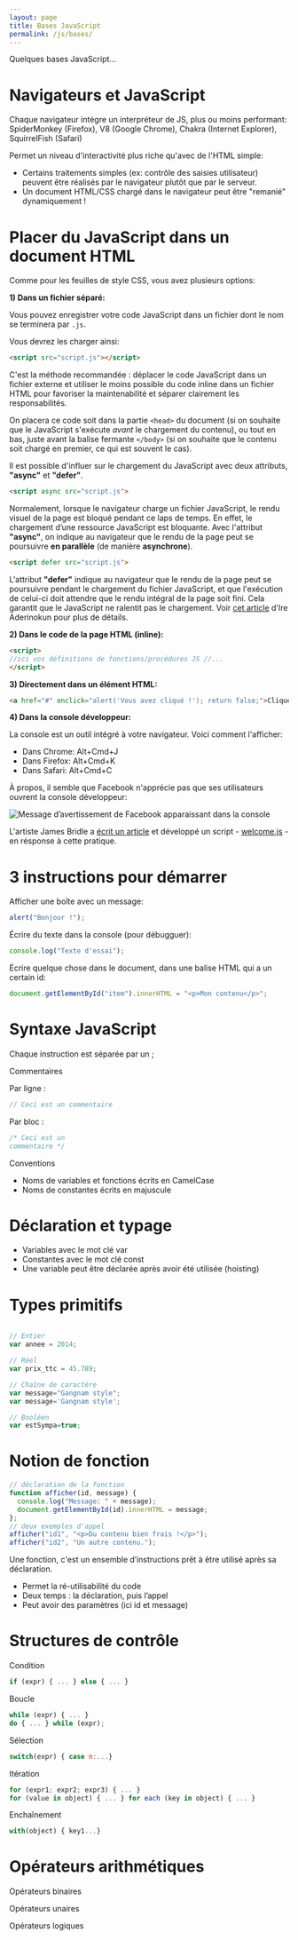 ```yaml
---
layout: page
title: Bases JavaScript
permalink: /js/bases/
---
```


Quelques bases JavaScript...

Navigateurs et JavaScript
==

Chaque navigateur intègre un interpréteur de JS, plus ou moins performant: SpiderMonkey (Firefox), V8 (Google Chrome), Chakra (Internet Explorer), SquirrelFish (Safari)

Permet un niveau d'interactivité plus riche qu'avec de l'HTML simple:
* Certains traitements simples (ex: contrôle des saisies utilisateur) peuvent être réalisés par le navigateur plutôt que par le serveur.* Un document HTML/CSS chargé dans le navigateur peut être "remanié" dynamiquement !

Placer du JavaScript dans un document HTML
==

Comme pour les feuilles de style CSS, vous avez plusieurs options:

**1) Dans un fichier séparé:** 

Vous pouvez enregistrer votre code JavaScript dans un fichier dont le nom se terminera par `.js`. 

Vous devrez les charger ainsi:

```html
<script src="script.js"></script>
```

C'est la méthode recommandée : déplacer le code JavaScript dans un fichier externe et utiliser le moins possible du code inline dans un fichier HTML pour favoriser la maintenabilité et séparer clairement les responsabilités.

On placera ce code soit dans la partie ```<head>``` du document (si on souhaite que le JavaScript s'exécute *avant* le chargement du contenu), ou tout en bas, juste avant la balise fermante ```</body>``` (si on souhaite que le contenu soit chargé en premier, ce qui est souvent le cas).

Il est possible d'influer sur le chargement du JavaScript avec deux attributs, **"async"** et **"defer"**.

```html
<script async src="script.js">
```

Normalement, lorsque le navigateur charge un fichier JavaScript, le rendu visuel de la page est bloqué pendant ce laps de temps. En effet, le chargement d’une ressource JavaScript est bloquante. Avec l'attribut **"async"**, on indique au navigateur que le rendu de la page peut se poursuivre **en parallèle** (de manière **asynchrone**).

```html
<script defer src="script.js">
```

L'attribut **"defer"** indique au navigateur que le rendu de la page peut se poursuivre pendant le chargement du fichier JavaScript, et que l'exécution de celui-ci doit attendre que le rendu intégral de la page soit fini. Cela garantit que le JavaScript ne ralentit pas le chargement. Voir [cet article](https://bitsofco.de/async-vs-defer/) d'Ire Aderinokun pour plus de détails.

**2) Dans le code de la page HTML (inline):**

```html
<script>//ici vos définitions de fonctions/procédures JS //...</script>
```



**3) Directement dans un élément HTML:**

```html
<a href="#" onclick="alert('Vous avez cliqué !'); return false;">Cliquez-moi !</a>
```

**4) Dans la console développeur:**

La console est un outil intégré à votre navigateur. Voici comment l'afficher:

* Dans Chrome: Alt+Cmd+J* Dans Firefox: Alt+Cmd+K
* Dans Safari: Alt+Cmd+C

À propos, il semble que Facebook n'apprécie pas que ses utilisateurs ouvrent la console développeur:

![Message d’avertissement de Facebook apparaissant dans la console](/cours-javascript/img/fb-console.jpg)

L'artiste James Bridle a [écrit un article](http://booktwo.org/notebook/welcome-js/) et développé un script  - [welcome.js](https://github.com/stml/welcomejs/) - en résponse à cette pratique.

3 instructions pour démarrer
===

Afficher une boîte avec un message:

```javascriptalert("Bonjour !");
```

Écrire du texte dans la console (pour débugguer):

```javascriptconsole.log("Texte d'essai");
```

Écrire quelque chose dans le document, dans une balise HTML qui a un certain id:

```javascript
document.getElementById("item").innerHTML = "<p>Mon contenu</p>";
```



Syntaxe JavaScript
==

Chaque instruction est séparée par un ;

Commentaires
Par ligne : 

```javascript
// Ceci est un commentaire 
```

Par bloc : 

```javascript
/* Ceci est uncommentaire */
```

Conventions

* Noms de variables et fonctions écrits en CamelCase
* Noms de constantes écrits en majuscule

Déclaration et typage
===

* Variables avec le mot clé var 
* Constantes avec le mot clé const
* Une variable peut être déclarée après avoir été utilisée (hoisting)

Types primitifs
===

```javascript

// Entier
var annee = 2014;

// Réelvar prix_ttc = 45.789;

// Chaîne de caractère
var message="Gangnam style";
var message='Gangnam style';

// Booléen
var estSympa=true;
```

Notion de fonction
===

```javascript
// déclaration de la fonctionfunction afficher(id, message) {  console.log("Message: " + message);  document.getElementById(id).innerHTML = message;};// deux exemples d'appelafficher("id1", "<p>Du contenu bien frais !</p>");afficher("id2", "Un autre contenu.");
```

Une fonction, c'est un ensemble d’instructions prêt à être utilisé après sa déclaration.

* Permet la ré-utilisabilité du code* Deux temps : la déclaration, puis l’appel* Peut avoir des paramètres (ici id et message)

Structures de contrôle
===

Condition

```javascript
if (expr) { ... } else { ... }
```

Boucle

```javascriptwhile (expr) { ... }do { ... } while (expr);
```

Sélection

```javascript
switch(expr) { case n:...}
```

Itération

```javascriptfor (expr1; expr2; expr3) { ... }for (value in object) { ... } for each (key in object) { ... }
```

Enchaînement

```javascriptwith(object) { key1...}
```

Opérateurs arithmétiques
===

Opérateurs binaires

Opérateurs unaires

Opérateurs logiques

